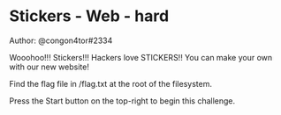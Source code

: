 # Stickers - Web - hard

Author: @congon4tor#2334

Wooohoo!!! Stickers!!! Hackers love STICKERS!! You can make your own with our new website!

Find the flag file in /flag.txt at the root of the filesystem.

Press the Start button on the top-right to begin this challenge.

